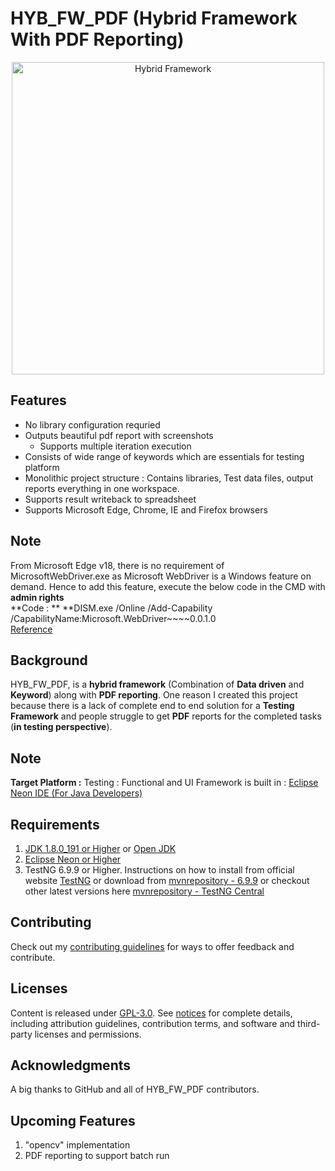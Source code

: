 # HYB_FW_PDF (Hybrid Framework With PDF Reporting)

<p align="center">
  <img src="https://github.com/suneel944/HYB_FW_PDF/blob/master/hybrid_logo.png" width="500" title="Hybrid Framework">
</p>

## Features

* No library configuration requried
* Outputs beautiful pdf report with screenshots
  * Supports multiple iteration execution
* Consists of wide range of keywords which are essentials for testing platform
* Monolithic project structure : Contains libraries, Test data files, output reports everything in one workspace.
* Supports result writeback to spreadsheet
* Supports Microsoft Edge, Chrome, IE and Firefox browsers

## Note
From Microsoft Edge v18, there is no requirement of MicrosoftWebDriver.exe as Microsoft WebDriver is a Windows feature on demand. Hence to add this feature, execute the below code in the CMD with **admin rights**<br>
**Code : ** **DISM.exe /Online /Add-Capability /CapabilityName:Microsoft.WebDriver~~~~0.0.1.0<br>
[Reference](https://developer.microsoft.com/en-us/microsoft-edge/tools/webdriver/)



## Background

HYB_FW_PDF, is a **hybrid framework** (Combination of **Data driven** and **Keyword**) along with **PDF reporting**.  One reason I created this project because there is a lack of complete end to end solution for a **Testing Framework** and people struggle to get **PDF** reports for the completed tasks (**in testing perspective**).

## Note

**Target Platform :** Testing : Functional and UI
Framework is built in : [Eclipse Neon IDE (For Java Developers)](https://www.eclipse.org/downloads/packages/release/neon/3/eclipse-ide-java-developers)

## Requirements

1. [JDK 1.8.0_191 or Higher](https://www.oracle.com/technetwork/java/javase/downloads/jdk8-downloads-2133151.html) or [Open JDK](https://developers.redhat.com/products/openjdk/download)
2. [Eclipse Neon or Higher](https://www.eclipse.org/downloads/packages/release)
3. TestNG 6.9.9 or Higher. Instructions on how to install from official website [TestNG](https://testng.org/doc/download.html) or download from [mvnrepository - 6.9.9](https://repo1.maven.org/maven2/org/testng/testng/6.9.9/) or checkout other latest versions here [mvnrepository - TestNG Central](https://mvnrepository.com/artifact/org.testng/testng)

## Contributing

Check out my [contributing guidelines](/CONTRIBUTING.md) for ways to offer feedback and contribute.

## Licenses

Content is released under [GPL-3.0](https://www.gnu.org/licenses/gpl-3.0.en.html). See [notices](notices.md) for complete details, including attribution guidelines, contribution terms, and software and third-party licenses and permissions.

## Acknowledgments

A big thanks to GitHub and all of HYB_FW_PDF contributors.

## Upcoming Features

1. "opencv" implementation
2. PDF reporting to support batch run
